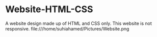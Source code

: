 # Website-HTML-CSS
A website design made up of HTML and CSS only. This website is not responsive.
file:///home/suhiahamed/Pictures/Website.png
